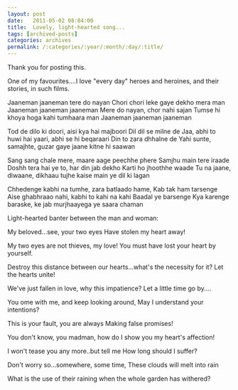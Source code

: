 ```yaml
---
layout: post
date:	2011-05-02 08:04:00
title:  Lovely, light-hearted song...
tags: [archived-posts]
categories: archives
permalink: /:categories/:year/:month/:day/:title/
---
```

Thank you <lj user="inspirethoughts"> for posting this.

One of my favourites....I love "every day" heroes and heroines, and their stories, in such films.


<lj-embed id="657"/>

Jaaneman jaaneman tere do nayan
Chori chori leke gaye dekho mera man
Jaaneman jaaneman jaaneman
Mere do nayan, chor nahi sajan
Tumse hi khoya hoga kahi tumhaara man
Jaaneman jaaneman jaaneman

Tod de dilo ki doori, aisi kya hai majboori
Dil dil se milne de
Jaa, abhi to huwi hai yaari, abhi se hi beqaraari
Din to zara dhhalne de
Yahi sunte, samajhte, guzar gaye jaane kitne hi saawan


Sang sang chale mere, maare aage peechhe phere
Samjhu main tere iraade
Doshh tera hai ye to, har din jab dekho
Karti ho jhoothhe waade
Tu na jaane, diwaane, dikhaau tujhe kaise main ye dil ki lagan

Chhedenge kabhi na tumhe, zara batlaado hame,
Kab tak ham tarsenge
Aise ghabhraao nahi, kabhi to kahi na kahi
Baadal ye barsenge
Kya karenge baraske, ke jab murjhaayega ye saara chaman


Light-hearted banter between the man and woman:


My beloved...see, your two eyes
Have stolen my heart away!

My two eyes are not thieves, my love!
You must have lost your heart by yourself.

Destroy this distance between our hearts...what's the necessity for it?
Let the hearts unite!

We've just fallen in love, why this impatience?
Let a little time go by....

You ome with me, and keep looking around,
May I understand your intentions? 

This is your fault, you are always
Making false promises!

You don't know, you madman, how do I show you my heart's affection!


I won't tease you any more..but tell me
How long should I suffer?

Don't worry so...somewhere, some time,
These clouds will melt into rain

What is the use of their raining  when the whole garden has withered?
